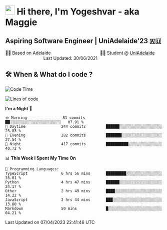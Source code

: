 <h1><img src="https://emojis.slackmojis.com/emojis/images/1531849430/4246/blob-sunglasses.gif?1531849430" width="30"/> Hi there, I'm Yogeshvar - aka Maggie</h1>

## Aspiring Software Engineer | UniAdelaide'23 🇦🇺  
🏂🏻  Based on Adelaide &nbsp;&nbsp;&nbsp;&nbsp;&nbsp;&nbsp;&nbsp;&nbsp;&nbsp;&nbsp;&nbsp;&nbsp;&nbsp;&nbsp;&nbsp;&nbsp;&nbsp;&nbsp;&nbsp;&nbsp;&nbsp;&nbsp;&nbsp;&nbsp;&nbsp;&nbsp;&nbsp;&nbsp;&nbsp;&nbsp;&nbsp;&nbsp;&nbsp;&nbsp;&nbsp;&nbsp;&nbsp;&nbsp;&nbsp;👨‍💻 Student @ [UniAdelaide](https://www.adelaide.edu.au)   &nbsp;&nbsp;&nbsp;&nbsp;&nbsp;&nbsp;&nbsp;&nbsp;&nbsp;&nbsp;&nbsp;&nbsp;&nbsp;&nbsp;&nbsp;&nbsp;&nbsp;&nbsp;&nbsp;&nbsp;&nbsp;&nbsp;&nbsp;&nbsp;&nbsp;&nbsp;&nbsp;&nbsp;&nbsp;&nbsp;&nbsp;Last Updated: 30/06/2021

## 🛠 When & What do I code ?  

<!--START_SECTION:waka-->
![Code Time](http://img.shields.io/badge/Code%20Time-2%2C071%20hrs%2016%20mins-blue)

![Lines of code](https://img.shields.io/badge/From%20Hello%20World%20I%27ve%20Written-3.5%20million%20lines%20of%20code-blue)

**I'm a Night 🦉** 

```text
🌞 Morning                81 commits          ██░░░░░░░░░░░░░░░░░░░░░░░   07.91 % 
🌆 Daytime                244 commits         ██████░░░░░░░░░░░░░░░░░░░   23.83 % 
🌃 Evening                282 commits         ███████░░░░░░░░░░░░░░░░░░   27.54 % 
🌙 Night                  417 commits         ██████████░░░░░░░░░░░░░░░   40.72 % 
```


📊 **This Week I Spent My Time On** 

```text
💬 Programming Languages: 
TypeScript               6 hrs 56 mins       █████████░░░░░░░░░░░░░░░░   35.01 % 
Python                   4 hrs 47 mins       ██████░░░░░░░░░░░░░░░░░░░   24.17 % 
Other                    2 hrs 49 mins       ████░░░░░░░░░░░░░░░░░░░░░   14.22 % 
JavaScript               2 hrs 44 mins       ███░░░░░░░░░░░░░░░░░░░░░░   13.80 % 
Markdown                 50 mins             █░░░░░░░░░░░░░░░░░░░░░░░░   04.21 % 
```


 Last Updated on 07/04/2023 22:41:46 UTC
<!--END_SECTION:waka-->
